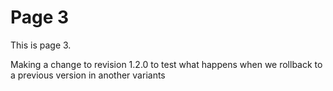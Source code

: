 # Page 3

This is page 3.



Making a change to revision 1.2.0 to test what happens when we rollback to a previous version in another variants

